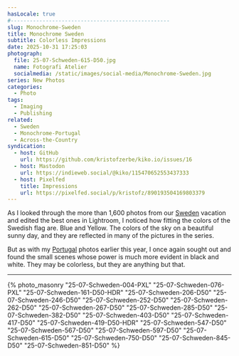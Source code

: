 ```yaml
---
hasLocale: true
#--------------------------------------------------
slug: Monochrome-Sweden
title: Monochrome Sweden
subtitle: Colorless Impressions
date: 2025-10-31 17:25:03
photograph:
  file: 25-07-Schweden-615-D50.jpg
  name: Fotografi Atelier
  socialmedia: /static/images/social-media/Monochrome-Sweden.jpg
series: New Photos
categories:
  - Photo
tags:
  - Imaging
  - Publishing
related:
  - Sweden
  - Monochrome-Portugal
  - Across-the-Country
syndication:
  - host: GitHub
    url: https://github.com/kristofzerbe/kiko.io/issues/16
  - host: Mastodon
    url: https://indieweb.social/@kiko/115470652553437333
  - host: Pixelfed
    title: Impressions
    url: https://pixelfed.social/p/kristofz/890193504169803379
---
```


As I looked through the more than 1,600 photos from our [Sweden](/post/Sweden) vacation and edited the best ones in Lightroom, I noticed how fitting the colors of the Swedish flag are. Blue and Yellow. The colors of the sky on a beautiful sunny day, and they are reflected in many of the pictures in the series.

But as with my [Portugal](/post/Monochrome-Portugal) photos earlier this year, I once again sought out and found the small scenes whose power is much more evident in black and white. They may be colorless, but they are anything but that.

<!-- more -->

---

{% photo_masonry
"25-07-Schweden-004-PXL"
"25-07-Schweden-076-PXL"
"25-07-Schweden-161-D50-HDR"
"25-07-Schweden-206-D50"
"25-07-Schweden-246-D50"
"25-07-Schweden-252-D50"
"25-07-Schweden-262-D50"
"25-07-Schweden-267-D50"
"25-07-Schweden-285-D50"
"25-07-Schweden-382-D50"
"25-07-Schweden-403-D50"
"25-07-Schweden-417-D50"
"25-07-Schweden-419-D50-HDR"
"25-07-Schweden-547-D50"
"25-07-Schweden-567-D50"
"25-07-Schweden-597-D50"
"25-07-Schweden-615-D50"
"25-07-Schweden-750-D50"
"25-07-Schweden-845-D50"
"25-07-Schweden-851-D50"
%}
